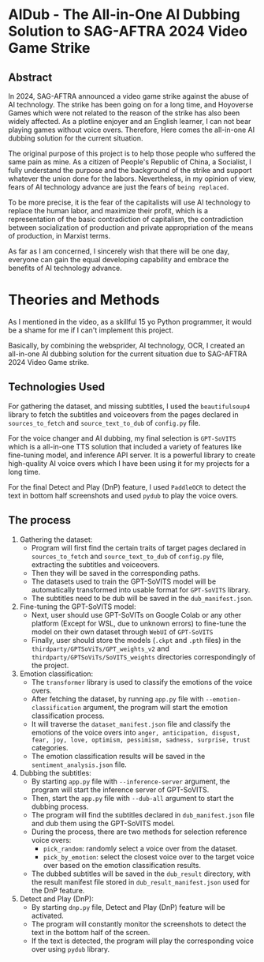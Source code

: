 # AIDub - The All-in-One AI Dubbing Solution to SAG-AFTRA 2024 Video Game Strike

## Abstract

In 2024, SAG-AFTRA announced a video game strike against the abuse of AI technology. The strike has been going on for a long time, and Hoyoverse Games which were not related to the reason of the strike has also been widely affected. As a plotline enjoyer and an English learner, I can not bear playing games without voice overs. Therefore, Here comes the all-in-one AI dubbing solution for the current situation.

The original purpose of this project is to help those people who suffered the same pain as mine. As a citizen of People's Republic of China, a Socialist, I fully understand the purpose and the background of the strike and support whatever the union done for the labors. Nevertheless, in my opinion of view, fears of AI technology advance are just the fears of `being replaced`.

To be more precise, it is the fear of the capitalists will use AI technology to replace the human labor, and maximize their profit, which is a representation of the basic contradiction of capitalism, the contradiction between socialization of production and private appropriation of the means of production, in Marxist terms.

As far as I am concerned, I sincerely wish that there will be one day, everyone can gain the equal developing capability and embrace the benefits of AI technology advance.

# Theories and Methods

As I mentioned in the video, as a skillful 15 yo Python programmer, it would be a shame for me if I can't implement this project.

Basically, by combining the websprider, AI technology, OCR, I created an all-in-one AI dubbing solution for the current situation due to SAG-AFTRA 2024 Video Game strike.

## Technologies Used

For gathering the dataset, and missing subtitles, I used the `beautifulsoup4` library to fetch the subtitles and voiceovers from the pages declared in `sources_to_fetch` and `source_text_to_dub` of `config.py` file.

For the voice changer and AI dubbing, my final selection is `GPT-SoVITS` which is a all-in-one TTS solution that included a variety of features like fine-tuning model, and inference API server. It is a powerful library to create high-quality AI voice overs which I have been using it for my projects for a long time.

For the final Detect and Play (DnP) feature, I used `PaddleOCR` to detect the text in bottom half screenshots and used `pydub` to play the voice overs.

## The process

1. Gathering the dataset:
    - Program will first find the certain traits of target pages declared in `sources_to_fetch` and `source_text_to_dub` of `config.py` file, extracting the subtitles and voiceovers.
    - Then they will be saved in the corresponding paths.
    - The datasets used to train the GPT-SoVITS model will be automatically transformed into usable format for `GPT-SoVITS` library.
    - The subtitles need to be dub will be saved in the `dub_manifest.json`.
2. Fine-tuning the GPT-SoVITS model:
    - Next, user should use GPT-SoVITs on Google Colab or any other platform (Except for WSL, due to unknown errors) to fine-tune the model on their own dataset through `WebUI` of `GPT-SoVITS`
    - Finally, user should store the models (`.ckpt` and `.pth` files) in the `thirdparty/GPTSoViTs/GPT_weights_v2` and `thirdparty/GPTSoViTs/SoVITS_weights` directories correspondingly of the project.
3. Emotion classification:
    - The `transformer` library is used to classify the emotions of the voice overs.
    - After fetching the dataset, by running `app.py` file with `--emotion-classification` argument, the program will start the emotion classification process.
    - It will traverse the `dataset_manifest.json` file and classify the emotions of the voice overs into `anger, anticipation, disgust, fear, joy, love, optimism, pessimism, sadness, surprise, trust` categories.
    - The emotion classification results will be saved in the `sentiment_analysis.json` file.
3. Dubbing the subtitles:
    - By starting `app.py` file with `--inference-server` argument, the program will start the inference server of GPT-SoVITS.
    - Then, start the `app.py` file with `--dub-all` argument to start the dubbing process.
    - The program will find the subtitles declared in `dub_manifest.json` file and dub them using the GPT-SoVITS model.
    - During the process, there are two methods for selection reference voice overs:
        - `pick_random`: randomly select a voice over from the dataset.
        - `pick_by_emotion`: select the closest voice over to the target voice over based on the emotion classification results.
    - The dubbed subtitles will be saved in the `dub_result` directory, with the result manifest file stored in `dub_result_manifest.json` used for the DnP feature.
4. Detect and Play (DnP):
    - By starting `dnp.py` file, Detect and Play (DnP) feature will be activated.
    - The program will constantly monitor the screenshots to detect the text in the bottom half of the screen.
    - If the text is detected, the program will play the corresponding voice over using `pydub` library.